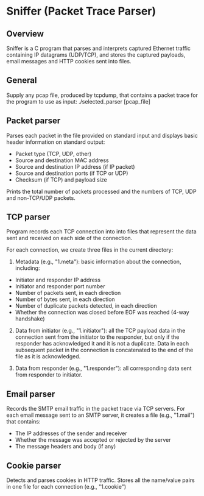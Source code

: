 # Sniffer (Packet Trace Parser)

## Overview
Sniffer is a C program that parses and interprets captured Ethernet traffic containing IP datagrams (UDP/TCP), and stores the captured payloads, email messages and HTTP cookies sent into files.

## General
Supply any pcap file, produced by tcpdump, that contains a packet trace for the program to use as input: ./selected_parser [pcap_file]

## Packet parser
Parses each packet in the file provided on standard input and displays basic header information on standard output:
* Packet type (TCP, UDP, other)
* Source and destination MAC address 
* Source and destination IP address (if IP packet)
* Source and destination ports (if TCP or UDP)
* Checksum (if TCP) and payload size

Prints the total number of packets processed and the numbers
of TCP, UDP and non-TCP/UDP packets.

## TCP parser
Program records each TCP connection into into files that represent the data sent and received on each side of the connection.

For each connection, we create three files in the current directory:
1. Metadata (e.g., "1.meta"): basic information about the connection, including:
* Initiator and responder IP address
* Initiator and responder port number
* Number of packets sent, in each direction
* Number of bytes sent, in each direction
* Number of duplicate packets detected, in each direction
* Whether the connection was closed before EOF was reached (4-way handshake)

2. Data from initiator (e.g., "1.initiator"): all the TCP payload data in the connection sent from the initiator to the responder, but only if the responder has acknowledged it and it is not a duplicate. Data in each subsequent packet in the connection is concatenated to the end of the file as it is acknowledged.

3. Data from responder (e.g., "1.responder"): all corresponding data sent from responder to initiator.

## Email parser
Records the SMTP email traffic in the packet trace via TCP servers.
For each email message sent to an SMTP server, it creates a file (e.g., "1.mail") that contains:
* The IP addresses of the sender and receiver
* Whether the message was accepted or rejected by the server
* The message headers and body (if any)

## Cookie parser
Detects and parses cookies in HTTP traffic. Stores all the name/value pairs in one file for each connection (e.g., "1.cookie")